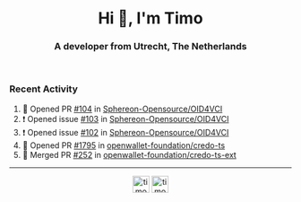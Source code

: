 <h1 align="center">Hi 👋, I'm Timo</h1>
<h3 align="center">A developer from Utrecht, The Netherlands</h3>
<br/>
<!-- https://github.com/rahuldkjain/github-profile-readme-generator --!>

<!--  <p align="left"><img src="https://github-readme-stats.vercel.app/api?username=timoglastra&show_icons=true&count_private=true&" alt="timoglastra" /></p> --!>

<!--
Github language stats
<p align="left"><img src="https://github-readme-stats.vercel.app/api/top-langs/?username=timoglastra&layout=compact" alt="timoglastra" /><p>
-->

<!-- Codestats language stats -->
<!-- <p align="left"><img src="https://codestats-readme.vercel.app/api/top-langs/?username=timoglastra&layout=compact&language_count=12" alt="timoglastra" /><p>    --!>
  
<h3>Recent Activity</h3>

<!--START_SECTION:activity-->
1. 💪 Opened PR [#104](https://github.com/Sphereon-Opensource/OID4VCI/pull/104) in [Sphereon-Opensource/OID4VCI](https://github.com/Sphereon-Opensource/OID4VCI)
2. ❗ Opened issue [#103](https://github.com/Sphereon-Opensource/OID4VCI/issues/103) in [Sphereon-Opensource/OID4VCI](https://github.com/Sphereon-Opensource/OID4VCI)
3. ❗ Opened issue [#102](https://github.com/Sphereon-Opensource/OID4VCI/issues/102) in [Sphereon-Opensource/OID4VCI](https://github.com/Sphereon-Opensource/OID4VCI)
4. 💪 Opened PR [#1795](https://github.com/openwallet-foundation/credo-ts/pull/1795) in [openwallet-foundation/credo-ts](https://github.com/openwallet-foundation/credo-ts)
5. 🎉 Merged PR [#252](https://github.com/openwallet-foundation/credo-ts-ext/pull/252) in [openwallet-foundation/credo-ts-ext](https://github.com/openwallet-foundation/credo-ts-ext)
<!--END_SECTION:activity-->

---

<p align="center">
<a href="https://twitter.com/timoglastra" target="blank"><img align="center" src="https://cdn.jsdelivr.net/npm/simple-icons@3.0.1/icons/twitter.svg" alt="timoglastra" height="30" width="30" /></a>
<a href="https://linkedin.com/in/timoglastra" target="blank"><img align="center" src="https://cdn.jsdelivr.net/npm/simple-icons@3.0.1/icons/linkedin.svg" alt="timoglastra" height="30" width="30" /></a>
</p>



